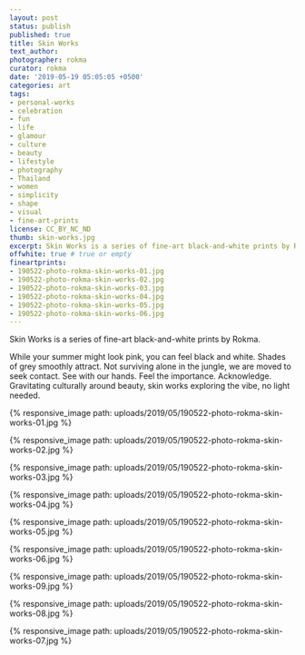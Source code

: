 ```yaml
---
layout: post
status: publish
published: true
title: Skin Works
text_author:
photographer: rokma
curator: rokma
date: '2019-05-19 05:05:05 +0500'
categories: art
tags:
- personal-works
- celebration
- fun
- life
- glamour
- culture
- beauty
- lifestyle
- photography
- Thailand
- women
- simplicity
- shape
- visual
- fine-art-prints
license: CC_BY_NC_ND
thumb: skin-works.jpg
excerpt: Skin Works is a series of fine-art black-and-white prints by Rokma. While your summer might look pink, you can feel black and white. Shades of grey smoothly attract. Not surviving alone in the jungle, we are moved to seek contact. See with our hands. Feel the importance. Acknowledge. Gravitating culturally around beauty, skin works exploring the vibe, no light needed.
offwhite: true # true or empty
fineartprints:
- 190522-photo-rokma-skin-works-01.jpg
- 190522-photo-rokma-skin-works-02.jpg
- 190522-photo-rokma-skin-works-03.jpg
- 190522-photo-rokma-skin-works-04.jpg
- 190522-photo-rokma-skin-works-05.jpg
- 190522-photo-rokma-skin-works-06.jpg
---
```


Skin Works is a series of fine-art black-and-white prints by Rokma.

While your summer might look pink, you can feel black and white. Shades of grey smoothly attract. Not surviving alone in the jungle, we are moved to seek contact. See with our hands. Feel the importance. Acknowledge. Gravitating culturally around beauty, skin works exploring the vibe, no light needed.

{% responsive_image path: uploads/2019/05/190522-photo-rokma-skin-works-01.jpg %}

{% responsive_image path: uploads/2019/05/190522-photo-rokma-skin-works-02.jpg %}

{% responsive_image path: uploads/2019/05/190522-photo-rokma-skin-works-03.jpg %}

{% responsive_image path: uploads/2019/05/190522-photo-rokma-skin-works-04.jpg %}

{% responsive_image path: uploads/2019/05/190522-photo-rokma-skin-works-05.jpg %}

{% responsive_image path: uploads/2019/05/190522-photo-rokma-skin-works-06.jpg %}

{% responsive_image path: uploads/2019/05/190522-photo-rokma-skin-works-09.jpg %}

{% responsive_image path: uploads/2019/05/190522-photo-rokma-skin-works-08.jpg %}

{% responsive_image path: uploads/2019/05/190522-photo-rokma-skin-works-07.jpg %}
